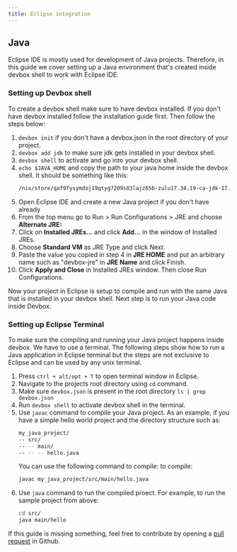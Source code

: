 ```yaml
---
title: Eclipse integration
---
```



## Java
Eclipse IDE is mostly used for development of Java projects. Therefore, in this guide we cover setting up a Java environment that's created inside devbox shell to work with Eclipse IDE.

### Setting up Devbox shell
To create a devbox shell make sure to have devbox installed. If you don't have devbox installed follow the installation guide first. Then follow the steps below:

1. `devbox init` if you don't have a devbox.json in the root directory of your project.
2. `devbox add jdk` to make sure jdk gets installed in your devbox shell.
3. `devbox shell` to activate and go into your devbox shell.
4. `echo $JAVA_HOME` and copy the path to your java home inside the devbox shell. It should be something like this:
    ```bash
    /nix/store/qaf9fysymdoj19qtyg7209s83lajz65b-zulu17.34.19-ca-jdk-17.0.3
    ```
5. Open Eclipse IDE and create a new Java project if you don't have already
6. From the top menu go to Run > Run Configurations > JRE and choose **Alternate JRE:**
7. Click on **Installed JREs...**  and click **Add...** in the window of Installed JREs.
8. Choose **Standard VM** as JRE Type and click Next.
9. Paste the value you copied in step 4 in **JRE HOME** and put an arbitrary name such as "devbox-jre" in **JRE Name** and click Finish.
10. Click **Apply and Close** in Installed JREs window. Then close Run Configurations.

Now your project in Eclipse is setup to compile and run with the same Java that is installed in your devbox shell. Next step is to run your Java code inside Devbox.

### Setting up Eclipse Terminal

To make sure the compiling and running your Java project happens inside devbox. We have to use a terminal. The following steps show how to run a Java application in Eclipse terminal but the steps are not exclusive to Eclipse and can be used by any unix terminal.

1. Press `ctrl + alt/opt + T` to open terminal window in Eclipse.
2. Navigate to the projects root directory using `cd` command.
3. Make sure `devbox.json` is present in the root directory `ls | grep devbox.json`
4. Run `devbox shell` to activate devbox shell in the terminal.
5. Use `javac` command to compile your Java project. As an example, if you have a simple hello world project and the directory structure such as: 
    ```bash
    my_java_project/
    -- src/
    -- -- main/
    -- -- -- hello.java
    ```
    You can use the following command to compile:
    to compile:
    ```bash
    javac my_java_project/src/main/hello.java
    ```
6. Use `java` command to run the compiled proect. For example, to run the sample project from above:
    ```bash
    cd src/
    java main/hello
    ```

If this guide is missing something, feel free to contribute by opening a [pull request](https://github.com/jetpack-io/devbox/pulls) in Github.
